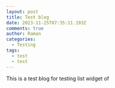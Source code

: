 ```yaml
---
layout: post
title: Test blog
date: 2023-11-25T07:35:11.193Z
comments: true
author: Raman
categories:
  - Testing
tags:
  - test
  - test
---
```

This is a test blog for testing list widget of